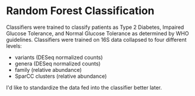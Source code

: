# Random Forest Classification

Classifiers were trained to classify patients as Type 2 Diabetes, Impaired Glucose Tolerance, and Normal Glucose Tolerance as determined by WHO guidelines. Classifiers were trained on 16S data collapsed to four different levels:
- variants (DESeq normalized counts)
- genera (DESeq normalized counts)
- family (relative abundance)
- SparCC clusters (relative abundance)

I'd like to standardize the data fed into the classifier better later.
